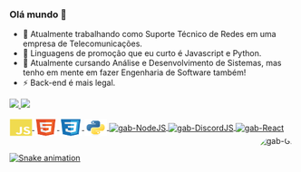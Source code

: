### Olá mundo 👋

- 🔭 Atualmente trabalhando como Suporte Técnico de Redes em uma empresa de Telecomunicações.
- 🌱 Linguagens de promoção que eu curto é Javascript e Python.
- 🤔 Atualmente cursando Análise e Desenvolvimento de Sistemas, mas tenho em mente em fazer Engenharia de Software também!
- ⚡ Back-end é mais legal.

<div>
  <a href="https://github.com/iamgabriel">
  <img height="180em" src="https://github-readme-stats.vercel.app/api?username=iamgabriel&show_icons=true&theme=tokyonight"/>
  <img height="180em" src="https://github-readme-stats.vercel.app/api/top-langs/?username=iamgabriel&layout=compact&langs_count=16&theme=tokyonight"/>
</div>
  
<div style="display: inline_block"><br>
  <img align="center" alt="gab-Js" height="30" width="40" src="https://raw.githubusercontent.com/devicons/devicon/master/icons/javascript/javascript-plain.svg">
  <img align="center" alt="gab-HTML" height="30" width="40" src="https://raw.githubusercontent.com/devicons/devicon/master/icons/html5/html5-original.svg">
  <img align="center" alt="gab-CSS" height="30" width="40" src="https://raw.githubusercontent.com/devicons/devicon/master/icons/css3/css3-original.svg">
  <img align="center" alt="gab-Python" height="30" width="40" src="https://raw.githubusercontent.com/devicons/devicon/master/icons/python/python-original.svg">
  <img align="center" alt="gab-NodeJS" height="30" width="40" src="https://cdn.jsdelivr.net/gh/devicons/devicon/icons/nodejs/nodejs-original.svg">
  <img align="center" alt="gab-DiscordJS" height="30" width="40" src="https://cdn.jsdelivr.net/gh/devicons/devicon/icons/discordjs/discordjs-original.svg">
  <img align="center" alt="gab-React" height="30" width="40" src="https://cdn.jsdelivr.net/gh/devicons/devicon/icons/react/react-original.svg">
  <img align="right" alt="gab-Gif" height="150" style="border-radius:50px;" src="https://cdn.discordapp.com/attachments/499954686661492743/1106744348831383703/gif_icon.gif?width=676&height=676">
</div>

  ##
  
![Snake animation](https://github.com/iamgabriel/iamgabriel/blob/output/github-contribution-grid-snake.svg)

